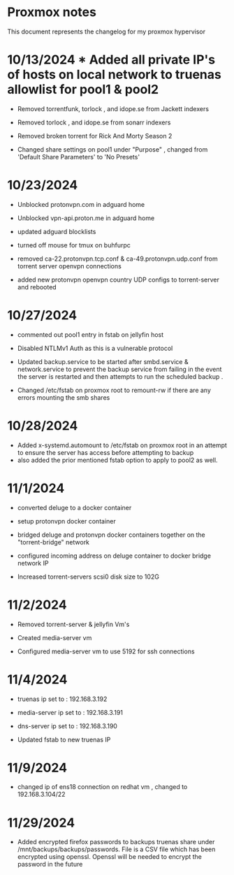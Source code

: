 

# Proxmox notes 

This document represents the changelog for my proxmox hypervisor 


# 10/13/2024 * Added all private IP's of hosts on local network to truenas allowlist for pool1 & pool2 

* Removed torrentfunk, torlock , and idope.se from Jackett indexers 

* Removed  torlock , and idope.se from sonarr indexers

* Removed broken torrent for Rick And Morty Season 2 

* Changed share settings on pool1 under "Purpose" , changed from 'Default Share Parameters' to 'No Presets'

# 10/23/2024 

* Unblocked protonvpn.com in adguard home 

* Unblocked vpn-api.proton.me in adguard home 

* updated adguard blocklists 

* turned off mouse for tmux on buhfurpc 

* removed ca-22.protonvpn.tcp.conf & ca-49.protonvpn.udp.conf from torrent server openvpn connections

* added new protonvpn openvpn country UDP configs to torrent-server and rebooted 

# 10/27/2024 

* commented out pool1 entry in fstab on jellyfin host 

* Disabled NTLMv1 Auth as this is a vulnerable protocol 

* Updated backup.service to be started after smbd.service & network.service to prevent the backup service from failing in the event the server is restarted and then attempts to run the scheduled backup . 

* Changed /etc/fstab on proxmox root to remount-rw if there are any errors mounting the smb shares 

# 10/28/2024 

* Added x-systemd.automount to /etc/fstab on proxmox root in an attempt to ensure the server has access before attempting to backup 
* also added the prior mentioned fstab option to apply to pool2 as well.

# 11/1/2024 

* converted deluge to a docker container 

* setup protonvpn docker container 

* bridged deluge and protonvpn docker containers together on the "torrent-bridge" network

* configured incoming address on deluge container to docker bridge network IP 

* Increased torrent-servers scsi0 disk size to 102G

# 11/2/2024 

* Removed torrent-server & jellyfin Vm's 

* Created media-server vm 

* Configured media-server vm to use 5192 for ssh connections 

# 11/4/2024

* truenas ip set to : 192.168.3.192

* media-server ip set to : 192.168.3.191

* dns-server ip set to : 192.168.3.190

* Updated fstab to new truenas IP 


# 11/9/2024 

* changed ip of ens18 connection on redhat vm , changed to 192.168.3.104/22


# 11/29/2024 

* Added encrypted firefox passwords to backups truenas share under /mnt/backups/backups/passwords. File is a CSV file which has been encrypted using openssl. Openssl will be needed to encrypt the password in the future  


